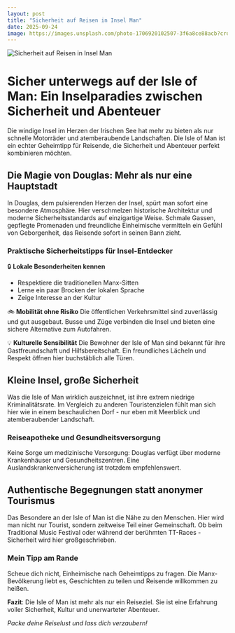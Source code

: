 ```yaml
---
layout: post
title: "Sicherheit auf Reisen in Insel Man"
date: 2025-09-24
image: https://images.unsplash.com/photo-1706920102507-3f6a8ce88acb?crop=entropy&cs=tinysrgb&fit=max&fm=jpg&ixid=M3w3OTQ0MzZ8MHwxfHNlYXJjaHwxfHxTaWNoZXJoZWl0JTIwYXVmJTIwUmVpc2VuJTIwSW5zZWwlMjBNYW58ZW58MHwwfHx8MTc1ODY4NDI5Nnww&ixlib=rb-4.1.0&q=80&w=1080
---
```


![Sicherheit auf Reisen in Insel Man](https://images.unsplash.com/photo-1706920102507-3f6a8ce88acb?crop=entropy&cs=tinysrgb&fit=max&fm=jpg&ixid=M3w3OTQ0MzZ8MHwxfHNlYXJjaHwxfHxTaWNoZXJoZWl0JTIwYXVmJTIwUmVpc2VuJTIwSW5zZWwlMjBNYW58ZW58MHwwfHx8MTc1ODY4NDI5Nnww&ixlib=rb-4.1.0&q=80&w=1080)

# Sicher unterwegs auf der Isle of Man: Ein Inselparadies zwischen Sicherheit und Abenteuer

Die windige Insel im Herzen der Irischen See hat mehr zu bieten als nur schnelle Motorräder und atemberaubende Landschaften. Die Isle of Man ist ein echter Geheimtipp für Reisende, die Sicherheit und Abenteuer perfekt kombinieren möchten.

## Die Magie von Douglas: Mehr als nur eine Hauptstadt

In Douglas, dem pulsierenden Herzen der Insel, spürt man sofort eine besondere Atmosphäre. Hier verschmelzen historische Architektur und moderne Sicherheitsstandards auf einzigartige Weise. Schmale Gassen, gepflegte Promenaden und freundliche Einheimische vermitteln ein Gefühl von Geborgenheit, das Reisende sofort in seinen Bann zieht.

### Praktische Sicherheitstipps für Insel-Entdecker

🔒 **Lokale Besonderheiten kennen**
- Respektiere die traditionellen Manx-Sitten
- Lerne ein paar Brocken der lokalen Sprache
- Zeige Interesse an der Kultur

🚲 **Mobilität ohne Risiko**
Die öffentlichen Verkehrsmittel sind zuverlässig und gut ausgebaut. Busse und Züge verbinden die Insel und bieten eine sichere Alternative zum Autofahren.

💡 **Kulturelle Sensibilität**
Die Bewohner der Isle of Man sind bekannt für ihre Gastfreundschaft und Hilfsbereitschaft. Ein freundliches Lächeln und Respekt öffnen hier buchstäblich alle Türen.

## Kleine Insel, große Sicherheit

Was die Isle of Man wirklich auszeichnet, ist ihre extrem niedrige Kriminalitätsrate. Im Vergleich zu anderen Touristenzielen fühlt man sich hier wie in einem beschaulichen Dorf - nur eben mit Meerblick und atemberaubender Landschaft.

### Reiseapotheke und Gesundheitsversorgung

Keine Sorge um medizinische Versorgung: Douglas verfügt über moderne Krankenhäuser und Gesundheitszentren. Eine Auslandskrankenversicherung ist trotzdem empfehlenswert.

## Authentische Begegnungen statt anonymer Tourismus

Das Besondere an der Isle of Man ist die Nähe zu den Menschen. Hier wird man nicht nur Tourist, sondern zeitweise Teil einer Gemeinschaft. Ob beim Traditional Music Festival oder während der berühmten TT-Races - Sicherheit wird hier großgeschrieben.

### Mein Tipp am Rande

Scheue dich nicht, Einheimische nach Geheimtipps zu fragen. Die Manx-Bevölkerung liebt es, Geschichten zu teilen und Reisende willkommen zu heißen.

**Fazit**: Die Isle of Man ist mehr als nur ein Reiseziel. Sie ist eine Erfahrung voller Sicherheit, Kultur und unerwarteter Abenteuer.

*Packe deine Reiselust und lass dich verzaubern!*